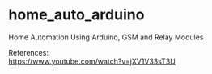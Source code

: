 # home_auto_arduino
Home Automation Using Arduino, GSM and Relay Modules

References: <br>
https://www.youtube.com/watch?v=jXV1V33sT3U <br>



